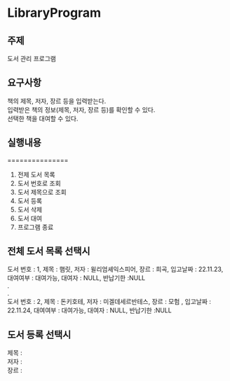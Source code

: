 # LibraryProgram

## 주제
도서 관리 프로그램

## 요구사항
책의 제목, 저자, 장르 등을 입력받는다.  
입력받은 책의 정보(제목, 저자, 장르 등)를 확인할 수 있다.  
선택한 책을 대여할 수 있다.  

## 실행내용
===============
1. 전제 도서 목록
2. 도서 번호로 조회
3. 도서 제목으로 조회
4. 도서 등록
5. 도서 삭제
6. 도서 대여
0. 프로그램 종료

## 전체 도서 목록 선택시
도서 번호 : 1, 제목 : 햄릿, 저자 : 윌리엄셰익스피어, 장르 : 희곡, 입고날짜 : 22.11.23, 대여여부 : 대여가능, 대여자 : NULL, 반납기한 :NULL  
.  
.  
도서 번호 : 2, 제목 : 돈키호테, 저자 : 미겔데세르반테스, 장르 : 모험 , 입고날짜 : 22.11.24, 대여여부 : 대여가능, 대여자 : NULL, 반납기한 :NULL  


## 도서 등록 선택시
제목 :  
저자 :  
장르 :   
